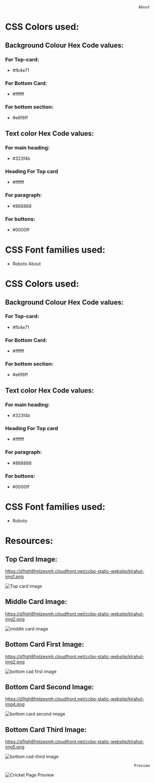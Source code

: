                                                                 About

# CSS Colors used:
## Background Colour Hex Code values:

### For Top-card: 
* #fb4e71
### For Bottom Card: 
* #ffffff
### For bottom section: 
* #e6f6ff
## Text color Hex Code values:
### For main heading: 
* #323f4b
### Heading For Top card
* #ffffff
### For paragraph:
* #888888
### For buttons:
* #0000ff
# CSS Font families used:
* Roboto
                                                                About

# CSS Colors used:
## Background Colour Hex Code values:

### For Top-card: 
* #fb4e71
### For Bottom Card: 
* #ffffff
### For bottom section: 
* #e6f6ff
## Text color Hex Code values:
### For main heading: 
* #323f4b
### Heading For Top card
* #ffffff
### For paragraph:
* #888888
### For buttons:
* #0000ff
# CSS Font families used:
* Roboto


# Resources:
## Top Card Image:
 https://d1tgh8fmlzexmh.cloudfront.net/ccbp-static-website/klrahul-img1.png
 
 
 ![Top card image](https://user-images.githubusercontent.com/99186533/198818787-e2a6a61f-375c-4840-8c5e-8842c798390e.png)

## Middle Card Image:
https://d1tgh8fmlzexmh.cloudfront.net/ccbp-static-website/klrahul-img2.png

![middle card image](https://user-images.githubusercontent.com/99186533/198818942-2895dd51-72b8-4487-b270-bdea0b441b5b.png)


## Bottom Card First Image:
https://d1tgh8fmlzexmh.cloudfront.net/ccbp-static-website/klrahul-img2.png


![bottom cad first image](https://user-images.githubusercontent.com/99186533/198818917-54a6d904-72c3-4c8e-9416-83072f15acfc.png)



## Bottom Card Second Image:
https://d1tgh8fmlzexmh.cloudfront.net/ccbp-static-website/klrahul-img4.png

![bottom card second image](https://user-images.githubusercontent.com/99186533/198818959-1eca63aa-bc1e-49e1-9137-a5dc2298e1c9.png)


## Bottom Card Third Image:
https://d1tgh8fmlzexmh.cloudfront.net/ccbp-static-website/klrahul-img5.png

![bottom cad-third image](https://user-images.githubusercontent.com/99186533/198819007-b7b8d18e-004d-45ae-93da-ad2f5dd4bf13.png)


                      
                              
                                                              Preview
  
   
   ![Cricket Page Preview](https://user-images.githubusercontent.com/99186533/198819061-cb12e577-c124-4b33-bc4e-bf6020ccf917.png)
